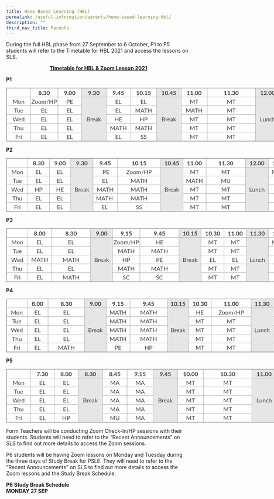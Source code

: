 ```yaml
---
title: Home Based Learning (HBL)
permalink: /useful-information/parents/home-based-learning-hbl/
description: ""
third_nav_title: Parents
---
```

During the full HBL phase from 27 September to 6 October, P1 to P5 students will refer to the Timetable for HBL 2021 and access the lessons on SLS.

<p style="text-align:center;"><strong><u>Timetable for HBL & Zoom Lesson 2021</u></strong></p>

**P1**  

<table class="iveo_table ives_tab_simple3" style="margin: 0px; outline: 0px; padding: 0px; border-collapse: collapse; border: 1px solid rgb(170, 170, 170); color: rgb(65, 64, 66); font-family: Lato, sans-serif; font-size: 16px; font-style: normal; font-variant-ligatures: normal; font-variant-caps: normal; font-weight: 400; letter-spacing: normal; orphans: 2; text-align: left; text-transform: none; white-space: normal; widows: 2; word-spacing: 0px; -webkit-text-stroke-width: 0px; background-color: rgb(255, 255, 255); text-decoration-thickness: initial; text-decoration-style: initial; text-decoration-color: initial; width: 890px;"><tbody style="margin: 0px; outline: 0px; padding: 0px;"><tr style="margin: 0px; outline: 0px; padding: 0px;"><td width="60" style="margin: 0px; outline: 0px; padding: 2px; text-align: center; border: 1px solid rgb(170, 170, 170);"></td><td style="margin: 0px; outline: 0px; padding: 2px; text-align: center; border: 1px solid rgb(170, 170, 170); width: 60px;"><strong style="margin: 0px; outline: 0px; padding: 0px;">8.30</strong></td><td style="margin: 0px; outline: 0px; padding: 2px; text-align: center; border: 1px solid rgb(170, 170, 170); width: 60px;"><strong style="margin: 0px; outline: 0px; padding: 0px;">9.00</strong></td><td width="62" style="margin: 0px; outline: 0px; padding: 2px; text-align: center; border: 1px solid rgb(170, 170, 170); background-color: rgb(231, 230, 230);"><strong style="margin: 0px; outline: 0px; padding: 0px;">9.30</strong><br style="margin: 0px; outline: 0px; padding: 0px;"></td><td width="62" style="margin: 0px; outline: 0px; padding: 2px; text-align: center; border: 1px solid rgb(170, 170, 170);"><strong style="margin: 0px; outline: 0px; padding: 0px;">9.45</strong><br style="margin: 0px; outline: 0px; padding: 0px;"></td><td width="62" style="margin: 0px; outline: 0px; padding: 2px; text-align: center; border: 1px solid rgb(170, 170, 170);"><strong style="margin: 0px; outline: 0px; padding: 0px;">10.15</strong><br style="margin: 0px; outline: 0px; padding: 0px;"></td><td width="62" style="margin: 0px; outline: 0px; padding: 2px; text-align: center; border: 1px solid rgb(170, 170, 170); background-color: rgb(231, 230, 230);"><strong style="margin: 0px; outline: 0px; padding: 0px;">10.45</strong><br style="margin: 0px; outline: 0px; padding: 0px;"></td><td width="66" style="margin: 0px; outline: 0px; padding: 2px; text-align: center; border: 1px solid rgb(170, 170, 170);"><strong style="margin: 0px; outline: 0px; padding: 0px;">11.00</strong><br style="margin: 0px; outline: 0px; padding: 0px;"></td><td width="61" style="margin: 0px; outline: 0px; padding: 2px; text-align: center; border: 1px solid rgb(170, 170, 170);"><strong style="margin: 0px; outline: 0px; padding: 0px;">11.30</strong><br style="margin: 0px; outline: 0px; padding: 0px;"></td><td width="62" style="margin: 0px; outline: 0px; padding: 2px; text-align: center; border: 1px solid rgb(170, 170, 170); background-color: rgb(231, 230, 230);"><strong style="margin: 0px; outline: 0px; padding: 0px;">12.00</strong><br style="margin: 0px; outline: 0px; padding: 0px;"></td><td width="61" style="margin: 0px; outline: 0px; padding: 2px; text-align: center; border: 1px solid rgb(170, 170, 170);"><strong style="margin: 0px; outline: 0px; padding: 0px;">12.30</strong><br style="margin: 0px; outline: 0px; padding: 0px;"></td><td width="60" style="margin: 0px; outline: 0px; padding: 2px; text-align: center; border: 1px solid rgb(170, 170, 170);"><strong style="margin: 0px; outline: 0px; padding: 0px;">1.00</strong><br style="margin: 0px; outline: 0px; padding: 0px;"></td></tr><tr style="margin: 0px; outline: 0px; padding: 0px;"><td width="60" style="margin: 0px; outline: 0px; padding: 2px; text-align: center; border: 1px solid rgb(170, 170, 170);">Mon<br style="margin: 0px; outline: 0px; padding: 0px;"></td><td style="margin: 0px; outline: 0px; padding: 2px; text-align: center; border: 1px solid rgb(170, 170, 170); width: 60px;">Zoom/HP</td><td style="margin: 0px; outline: 0px; padding: 2px; text-align: center; border: 1px solid rgb(170, 170, 170); width: 60px;">PE</td><td rowspan="5" width="62" style="margin: 0px; outline: 0px; padding: 2px; text-align: center; border: 1px solid rgb(170, 170, 170); background-color: rgb(231, 230, 230);">Break<br style="margin: 0px; outline: 0px; padding: 0px;"></td><td width="62" style="margin: 0px; outline: 0px; padding: 2px; text-align: center; border: 1px solid rgb(170, 170, 170);">EL</td><td width="62" style="margin: 0px; outline: 0px; padding: 2px; text-align: center; border: 1px solid rgb(170, 170, 170);">EL<br style="margin: 0px; outline: 0px; padding: 0px;"></td><td rowspan="5" width="62" style="margin: 0px; outline: 0px; padding: 2px; text-align: center; border: 1px solid rgb(170, 170, 170); background-color: rgb(231, 230, 230);">Break<br style="margin: 0px; outline: 0px; padding: 0px;"></td><td style="margin: 0px; outline: 0px; padding: 2px; text-align: center; border: 1px solid rgb(170, 170, 170);">MT</td><td width="127" style="margin: 0px; outline: 0px; padding: 2px; text-align: center; border: 1px solid rgb(170, 170, 170);">MT<br style="margin: 0px; outline: 0px; padding: 0px;"></td><td rowspan="5" width="62" style="margin: 0px; outline: 0px; padding: 2px; text-align: center; border: 1px solid rgb(170, 170, 170); background-color: rgb(231, 230, 230);">Lunch<br style="margin: 0px; outline: 0px; padding: 0px;"></td><td width="61" style="margin: 0px; outline: 0px; padding: 2px; text-align: center; border: 1px solid rgb(170, 170, 170);">MATH<br style="margin: 0px; outline: 0px; padding: 0px;"></td><td width="60" style="margin: 0px; outline: 0px; padding: 2px; text-align: center; border: 1px solid rgb(170, 170, 170);">MATH<br style="margin: 0px; outline: 0px; padding: 0px;"></td></tr><tr style="margin: 0px; outline: 0px; padding: 0px;"><td width="60" style="margin: 0px; outline: 0px; padding: 2px; text-align: center; border: 1px solid rgb(170, 170, 170);">Tue<br style="margin: 0px; outline: 0px; padding: 0px;"></td><td style="margin: 0px; outline: 0px; padding: 2px; text-align: center; border: 1px solid rgb(170, 170, 170); width: 60px;">EL</td><td style="margin: 0px; outline: 0px; padding: 2px; text-align: center; border: 1px solid rgb(170, 170, 170); width: 60px;">EL</td><td width="62" style="margin: 0px; outline: 0px; padding: 2px; text-align: center; border: 1px solid rgb(170, 170, 170);">EL<br style="margin: 0px; outline: 0px; padding: 0px;"></td><td width="62" style="margin: 0px; outline: 0px; padding: 2px; text-align: center; border: 1px solid rgb(170, 170, 170);">MATH<br style="margin: 0px; outline: 0px; padding: 0px;"></td><td width="66" style="margin: 0px; outline: 0px; padding: 2px; text-align: center; border: 1px solid rgb(170, 170, 170);">MATH<br style="margin: 0px; outline: 0px; padding: 0px;"></td><td width="61" style="margin: 0px; outline: 0px; padding: 2px; text-align: center; border: 1px solid rgb(170, 170, 170);">MT<br style="margin: 0px; outline: 0px; padding: 0px;"></td><td width="61" style="margin: 0px; outline: 0px; padding: 2px; text-align: center; border: 1px solid rgb(170, 170, 170);">MT<br style="margin: 0px; outline: 0px; padding: 0px;"></td><td width="60" style="margin: 0px; outline: 0px; padding: 2px; text-align: center; border: 1px solid rgb(170, 170, 170);">MU<br style="margin: 0px; outline: 0px; padding: 0px;"></td></tr><tr style="margin: 0px; outline: 0px; padding: 0px;"><td width="60" style="margin: 0px; outline: 0px; padding: 2px; text-align: center; border: 1px solid rgb(170, 170, 170);">Wed<br style="margin: 0px; outline: 0px; padding: 0px;"></td><td style="margin: 0px; outline: 0px; padding: 2px; text-align: center; border: 1px solid rgb(170, 170, 170); width: 60px;">EL</td><td style="margin: 0px; outline: 0px; padding: 2px; text-align: center; border: 1px solid rgb(170, 170, 170); width: 60px;">EL</td><td style="margin: 0px; outline: 0px; padding: 2px; text-align: center; border: 1px solid rgb(170, 170, 170);">HE</td><td width="66" style="margin: 0px; outline: 0px; padding: 2px; text-align: center; border: 1px solid rgb(170, 170, 170);">HP<br style="margin: 0px; outline: 0px; padding: 0px;"></td><td width="61" style="margin: 0px; outline: 0px; padding: 2px; text-align: center; border: 1px solid rgb(170, 170, 170);">MT<br style="margin: 0px; outline: 0px; padding: 0px;"></td><td width="61" style="margin: 0px; outline: 0px; padding: 2px; text-align: center; border: 1px solid rgb(170, 170, 170);">MT<br style="margin: 0px; outline: 0px; padding: 0px;"></td><td width="60" style="margin: 0px; outline: 0px; padding: 2px; text-align: center; border: 1px solid rgb(170, 170, 170);">MATH<br style="margin: 0px; outline: 0px; padding: 0px;"></td><td width="60" style="margin: 0px; outline: 0px; padding: 2px; text-align: center; border: 1px solid rgb(170, 170, 170);">MATH<br style="margin: 0px; outline: 0px; padding: 0px;"></td></tr><tr style="margin: 0px; outline: 0px; padding: 0px;"><td width="60" style="margin: 0px; outline: 0px; padding: 2px; text-align: center; border: 1px solid rgb(170, 170, 170);">Thu<br style="margin: 0px; outline: 0px; padding: 0px;"></td><td style="margin: 0px; outline: 0px; padding: 2px; text-align: center; border: 1px solid rgb(170, 170, 170); width: 60px;">EL</td><td style="margin: 0px; outline: 0px; padding: 2px; text-align: center; border: 1px solid rgb(170, 170, 170); width: 60px;">EL</td><td width="62" style="margin: 0px; outline: 0px; padding: 2px; text-align: center; border: 1px solid rgb(170, 170, 170);">MATH</td><td width="62" style="margin: 0px; outline: 0px; padding: 2px; text-align: center; border: 1px solid rgb(170, 170, 170);">MATH<br style="margin: 0px; outline: 0px; padding: 0px;"></td><td width="66" style="margin: 0px; outline: 0px; padding: 2px; text-align: center; border: 1px solid rgb(170, 170, 170);">MT<br style="margin: 0px; outline: 0px; padding: 0px;"></td><td width="61" style="margin: 0px; outline: 0px; padding: 2px; text-align: center; border: 1px solid rgb(170, 170, 170);">MT<br style="margin: 0px; outline: 0px; padding: 0px;"></td><td width="61" style="margin: 0px; outline: 0px; padding: 2px; text-align: center; border: 1px solid rgb(170, 170, 170);">ART<br style="margin: 0px; outline: 0px; padding: 0px;"></td><td width="60" style="margin: 0px; outline: 0px; padding: 2px; text-align: center; border: 1px solid rgb(170, 170, 170);">ART<br style="margin: 0px; outline: 0px; padding: 0px;"></td></tr><tr style="margin: 0px; outline: 0px; padding: 0px;"><td width="60" style="margin: 0px; outline: 0px; padding: 2px; text-align: center; border: 1px solid rgb(170, 170, 170);">Fri<br style="margin: 0px; outline: 0px; padding: 0px;"></td><td style="margin: 0px; outline: 0px; padding: 2px; text-align: center; border: 1px solid rgb(170, 170, 170); width: 60px;">EL</td><td style="margin: 0px; outline: 0px; padding: 2px; text-align: center; border: 1px solid rgb(170, 170, 170); width: 60px;">EL</td><td width="62" style="margin: 0px; outline: 0px; padding: 2px; text-align: center; border: 1px solid rgb(170, 170, 170);">EL<br style="margin: 0px; outline: 0px; padding: 0px;"></td><td width="62" style="margin: 0px; outline: 0px; padding: 2px; text-align: center; border: 1px solid rgb(170, 170, 170);">SS<br style="margin: 0px; outline: 0px; padding: 0px;"></td><td style="margin: 0px; outline: 0px; padding: 2px; text-align: center; border: 1px solid rgb(170, 170, 170);">MT</td><td width="127" style="margin: 0px; outline: 0px; padding: 2px; text-align: center; border: 1px solid rgb(170, 170, 170);">MT<br style="margin: 0px; outline: 0px; padding: 0px;"></td><td width="61" style="margin: 0px; outline: 0px; padding: 2px; text-align: center; border: 1px solid rgb(170, 170, 170);">MT<br style="margin: 0px; outline: 0px; padding: 0px;"></td><td width="60" style="margin: 0px; outline: 0px; padding: 2px; text-align: center; border: 1px solid rgb(170, 170, 170);">MU<br style="margin: 0px; outline: 0px; padding: 0px;"></td></tr></tbody></table>

  
  
**P2**  

<table class="iveo_table ives_tab_simple3" style="margin: 0px; outline: 0px; padding: 0px; border-collapse: collapse; border: 1px solid rgb(170, 170, 170); color: rgb(65, 64, 66); font-family: Lato, sans-serif; font-size: 16px; font-style: normal; font-variant-ligatures: normal; font-variant-caps: normal; font-weight: 400; letter-spacing: normal; orphans: 2; text-align: left; text-transform: none; white-space: normal; widows: 2; word-spacing: 0px; -webkit-text-stroke-width: 0px; background-color: rgb(255, 255, 255); text-decoration-thickness: initial; text-decoration-style: initial; text-decoration-color: initial; width: 890px;"><tbody style="margin: 0px; outline: 0px; padding: 0px;"><tr style="margin: 0px; outline: 0px; padding: 0px;"><td width="60" style="margin: 0px; outline: 0px; padding: 2px; text-align: center; border: 1px solid rgb(170, 170, 170);"></td><td width="61" style="margin: 0px; outline: 0px; padding: 2px; text-align: center; border: 1px solid rgb(170, 170, 170);"><strong style="margin: 0px; outline: 0px; padding: 0px;">8.30</strong><br style="margin: 0px; outline: 0px; padding: 0px;"></td><td width="61" style="margin: 0px; outline: 0px; padding: 2px; text-align: center; border: 1px solid rgb(170, 170, 170);"><strong style="margin: 0px; outline: 0px; padding: 0px;">9.00</strong><br style="margin: 0px; outline: 0px; padding: 0px;"></td><td width="61" style="margin: 0px; outline: 0px; padding: 2px; text-align: center; border: 1px solid rgb(170, 170, 170); background-color: rgb(231, 230, 230);"><strong style="margin: 0px; outline: 0px; padding: 0px;">9.30</strong><br style="margin: 0px; outline: 0px; padding: 0px;"></td><td width="66" style="margin: 0px; outline: 0px; padding: 2px; text-align: center; border: 1px solid rgb(170, 170, 170);"><strong style="margin: 0px; outline: 0px; padding: 0px;">9.45</strong><br style="margin: 0px; outline: 0px; padding: 0px;"></td><td width="62" style="margin: 0px; outline: 0px; padding: 2px; text-align: center; border: 1px solid rgb(170, 170, 170);"><strong style="margin: 0px; outline: 0px; padding: 0px;">10.15</strong><br style="margin: 0px; outline: 0px; padding: 0px;"></td><td width="61" style="margin: 0px; outline: 0px; padding: 2px; text-align: center; border: 1px solid rgb(170, 170, 170); background-color: rgb(231, 230, 230);"><strong style="margin: 0px; outline: 0px; padding: 0px;">10.45</strong><br style="margin: 0px; outline: 0px; padding: 0px;"></td><td colspan="2" width="65" style="margin: 0px; outline: 0px; padding: 2px; text-align: center; border: 1px solid rgb(170, 170, 170);"><strong style="margin: 0px; outline: 0px; padding: 0px;">11.00</strong><br style="margin: 0px; outline: 0px; padding: 0px;"></td><td width="61" style="margin: 0px; outline: 0px; padding: 2px; text-align: center; border: 1px solid rgb(170, 170, 170);"><strong style="margin: 0px; outline: 0px; padding: 0px;">11.30</strong><br style="margin: 0px; outline: 0px; padding: 0px;"></td><td width="62" style="margin: 0px; outline: 0px; padding: 2px; text-align: center; border: 1px solid rgb(170, 170, 170); background-color: rgb(231, 230, 230);"><strong style="margin: 0px; outline: 0px; padding: 0px;">12.00</strong><br style="margin: 0px; outline: 0px; padding: 0px;"></td><td width="63" style="margin: 0px; outline: 0px; padding: 2px; text-align: center; border: 1px solid rgb(170, 170, 170);"><strong style="margin: 0px; outline: 0px; padding: 0px;">12.30</strong><br style="margin: 0px; outline: 0px; padding: 0px;"></td><td width="60" style="margin: 0px; outline: 0px; padding: 2px; text-align: center; border: 1px solid rgb(170, 170, 170);"><strong style="margin: 0px; outline: 0px; padding: 0px;">1.00</strong><br style="margin: 0px; outline: 0px; padding: 0px;"></td></tr><tr style="margin: 0px; outline: 0px; padding: 0px;"><td width="60" style="margin: 0px; outline: 0px; padding: 2px; text-align: center; border: 1px solid rgb(170, 170, 170);">Mon<br style="margin: 0px; outline: 0px; padding: 0px;"></td><td width="61" style="margin: 0px; outline: 0px; padding: 2px; text-align: center; border: 1px solid rgb(170, 170, 170);">EL<br style="margin: 0px; outline: 0px; padding: 0px;"></td><td width="61" style="margin: 0px; outline: 0px; padding: 2px; text-align: center; border: 1px solid rgb(170, 170, 170);">EL<br style="margin: 0px; outline: 0px; padding: 0px;"></td><td rowspan="5" width="61" style="margin: 0px; outline: 0px; padding: 2px; text-align: center; border: 1px solid rgb(170, 170, 170); background-color: rgb(231, 230, 230);">Break<br style="margin: 0px; outline: 0px; padding: 0px;"></td><td style="margin: 0px; outline: 0px; padding: 2px; text-align: center; border: 1px solid rgb(170, 170, 170);">&nbsp;PE</td><td width="128" style="margin: 0px; outline: 0px; padding: 2px; text-align: center; border: 1px solid rgb(170, 170, 170);">Zoom/HP<br style="margin: 0px; outline: 0px; padding: 0px;"></td><td rowspan="5" width="61" style="margin: 0px; outline: 0px; padding: 2px; text-align: center; border: 1px solid rgb(170, 170, 170); background-color: rgb(231, 230, 230);">Break<br style="margin: 0px; outline: 0px; padding: 0px;"></td><td colspan="2" style="margin: 0px; outline: 0px; padding: 2px; text-align: center; border: 1px solid rgb(170, 170, 170);">MT</td><td width="125" style="margin: 0px; outline: 0px; padding: 2px; text-align: center; border: 1px solid rgb(170, 170, 170);">MT</td><td rowspan="5" width="62" style="margin: 0px; outline: 0px; padding: 2px; text-align: center; border: 1px solid rgb(170, 170, 170); background-color: rgb(231, 230, 230);">Lunch<br style="margin: 0px; outline: 0px; padding: 0px;"></td><td width="63" style="margin: 0px; outline: 0px; padding: 2px; text-align: center; border: 1px solid rgb(170, 170, 170);">MATH<br style="margin: 0px; outline: 0px; padding: 0px;"></td><td width="60" style="margin: 0px; outline: 0px; padding: 2px; text-align: center; border: 1px solid rgb(170, 170, 170);">MATH<br style="margin: 0px; outline: 0px; padding: 0px;"></td></tr><tr style="margin: 0px; outline: 0px; padding: 0px;"><td width="60" style="margin: 0px; outline: 0px; padding: 2px; text-align: center; border: 1px solid rgb(170, 170, 170);">Tue<br style="margin: 0px; outline: 0px; padding: 0px;"></td><td width="61" style="margin: 0px; outline: 0px; padding: 2px; text-align: center; border: 1px solid rgb(170, 170, 170);">EL<br style="margin: 0px; outline: 0px; padding: 0px;"></td><td width="61" style="margin: 0px; outline: 0px; padding: 2px; text-align: center; border: 1px solid rgb(170, 170, 170);">EL<br style="margin: 0px; outline: 0px; padding: 0px;"></td><td width="66" style="margin: 0px; outline: 0px; padding: 2px; text-align: center; border: 1px solid rgb(170, 170, 170);">EL<br style="margin: 0px; outline: 0px; padding: 0px;"></td><td width="62" style="margin: 0px; outline: 0px; padding: 2px; text-align: center; border: 1px solid rgb(170, 170, 170);">MATH<br style="margin: 0px; outline: 0px; padding: 0px;"></td><td width="62" style="margin: 0px; outline: 0px; padding: 2px; text-align: center; border: 1px solid rgb(170, 170, 170);">MATH<br style="margin: 0px; outline: 0px; padding: 0px;"></td><td colspan="2" width="63" style="margin: 0px; outline: 0px; padding: 2px; text-align: center; border: 1px solid rgb(170, 170, 170);">MU<br style="margin: 0px; outline: 0px; padding: 0px;"></td><td style="margin: 0px; outline: 0px; padding: 2px; text-align: center; border: 1px solid rgb(170, 170, 170);">&nbsp;MT</td><td width="123" style="margin: 0px; outline: 0px; padding: 2px; text-align: center; border: 1px solid rgb(170, 170, 170);">MT</td></tr><tr style="margin: 0px; outline: 0px; padding: 0px;"><td width="60" style="margin: 0px; outline: 0px; padding: 2px; text-align: center; border: 1px solid rgb(170, 170, 170);">Wed<br style="margin: 0px; outline: 0px; padding: 0px;"></td><td width="61" style="margin: 0px; outline: 0px; padding: 2px; text-align: center; border: 1px solid rgb(170, 170, 170);">HP</td><td width="61" style="margin: 0px; outline: 0px; padding: 2px; text-align: center; border: 1px solid rgb(170, 170, 170);">HE<br style="margin: 0px; outline: 0px; padding: 0px;"></td><td width="66" style="margin: 0px; outline: 0px; padding: 2px; text-align: center; border: 1px solid rgb(170, 170, 170);">MATH<br style="margin: 0px; outline: 0px; padding: 0px;"></td><td width="62" style="margin: 0px; outline: 0px; padding: 2px; text-align: center; border: 1px solid rgb(170, 170, 170);">MATH<br style="margin: 0px; outline: 0px; padding: 0px;"></td><td colspan="2" style="margin: 0px; outline: 0px; padding: 2px; text-align: center; border: 1px solid rgb(170, 170, 170);">MT</td><td width="125" style="margin: 0px; outline: 0px; padding: 2px; text-align: center; border: 1px solid rgb(170, 170, 170);">MT<br style="margin: 0px; outline: 0px; padding: 0px;"></td><td width="63" style="margin: 0px; outline: 0px; padding: 2px; text-align: center; border: 1px solid rgb(170, 170, 170);">EL<br style="margin: 0px; outline: 0px; padding: 0px;"></td><td width="60" style="margin: 0px; outline: 0px; padding: 2px; text-align: center; border: 1px solid rgb(170, 170, 170);">EL<br style="margin: 0px; outline: 0px; padding: 0px;"></td></tr><tr style="margin: 0px; outline: 0px; padding: 0px;"><td width="60" style="margin: 0px; outline: 0px; padding: 2px; text-align: center; border: 1px solid rgb(170, 170, 170);">Thu<br style="margin: 0px; outline: 0px; padding: 0px;"></td><td width="61" style="margin: 0px; outline: 0px; padding: 2px; text-align: center; border: 1px solid rgb(170, 170, 170);">EL<br style="margin: 0px; outline: 0px; padding: 0px;"></td><td width="61" style="margin: 0px; outline: 0px; padding: 2px; text-align: center; border: 1px solid rgb(170, 170, 170);">EL<br style="margin: 0px; outline: 0px; padding: 0px;"></td><td style="margin: 0px; outline: 0px; padding: 2px; text-align: center; border: 1px solid rgb(170, 170, 170);">MATH&nbsp;</td><td width="128" style="margin: 0px; outline: 0px; padding: 2px; text-align: center; border: 1px solid rgb(170, 170, 170);">MATH</td><td colspan="2" width="65" style="margin: 0px; outline: 0px; padding: 2px; text-align: center; border: 1px solid rgb(170, 170, 170);">MT<br style="margin: 0px; outline: 0px; padding: 0px;"></td><td width="61" style="margin: 0px; outline: 0px; padding: 2px; text-align: center; border: 1px solid rgb(170, 170, 170);">MT<br style="margin: 0px; outline: 0px; padding: 0px;"></td><td width="63" style="margin: 0px; outline: 0px; padding: 2px; text-align: center; border: 1px solid rgb(170, 170, 170);">ART<br style="margin: 0px; outline: 0px; padding: 0px;"></td><td width="60" style="margin: 0px; outline: 0px; padding: 2px; text-align: center; border: 1px solid rgb(170, 170, 170);">ART<br style="margin: 0px; outline: 0px; padding: 0px;"></td></tr><tr style="margin: 0px; outline: 0px; padding: 0px;"><td width="60" style="margin: 0px; outline: 0px; padding: 2px; text-align: center; border: 1px solid rgb(170, 170, 170);">Fri<br style="margin: 0px; outline: 0px; padding: 0px;"></td><td width="61" style="margin: 0px; outline: 0px; padding: 2px; text-align: center; border: 1px solid rgb(170, 170, 170);">EL<br style="margin: 0px; outline: 0px; padding: 0px;"></td><td width="61" style="margin: 0px; outline: 0px; padding: 2px; text-align: center; border: 1px solid rgb(170, 170, 170);">EL<br style="margin: 0px; outline: 0px; padding: 0px;"></td><td style="margin: 0px; outline: 0px; padding: 2px; text-align: center; border: 1px solid rgb(170, 170, 170);">EL&nbsp;</td><td width="128" style="margin: 0px; outline: 0px; padding: 2px; text-align: center; border: 1px solid rgb(170, 170, 170);">SS<br style="margin: 0px; outline: 0px; padding: 0px;"></td><td colspan="2" width="65" style="margin: 0px; outline: 0px; padding: 2px; text-align: center; border: 1px solid rgb(170, 170, 170);">MT<br style="margin: 0px; outline: 0px; padding: 0px;"></td><td width="61" style="margin: 0px; outline: 0px; padding: 2px; text-align: center; border: 1px solid rgb(170, 170, 170);">MT<br style="margin: 0px; outline: 0px; padding: 0px;"></td><td width="63" style="margin: 0px; outline: 0px; padding: 2px; text-align: center; border: 1px solid rgb(170, 170, 170);">MT<br style="margin: 0px; outline: 0px; padding: 0px;"></td><td width="60" style="margin: 0px; outline: 0px; padding: 2px; text-align: center; border: 1px solid rgb(170, 170, 170);">MU<br style="margin: 0px; outline: 0px; padding: 0px;"></td></tr></tbody></table>

  
  

**P3**

<table class="iveo_table ives_tab_simple3" style="margin: 0px; outline: 0px; padding: 0px; border-collapse: collapse; border: 1px solid rgb(170, 170, 170); color: rgb(65, 64, 66); font-family: Lato, sans-serif; font-size: 16px; font-style: normal; font-variant-ligatures: normal; font-variant-caps: normal; font-weight: 400; letter-spacing: normal; orphans: 2; text-align: left; text-transform: none; white-space: normal; widows: 2; word-spacing: 0px; -webkit-text-stroke-width: 0px; background-color: rgb(255, 255, 255); text-decoration-thickness: initial; text-decoration-style: initial; text-decoration-color: initial; width: 890px;"><tbody style="margin: 0px; outline: 0px; padding: 0px;"><tr style="margin: 0px; outline: 0px; padding: 0px;"><td width="62" style="margin: 0px; outline: 0px; padding: 2px; text-align: center; border: 1px solid rgb(170, 170, 170);"></td><td width="66" style="margin: 0px; outline: 0px; padding: 2px; text-align: center; border: 1px solid rgb(170, 170, 170);"><strong style="margin: 0px; outline: 0px; padding: 0px;">8.00</strong><br style="margin: 0px; outline: 0px; padding: 0px;"></td><td width="62" style="margin: 0px; outline: 0px; padding: 2px; text-align: center; border: 1px solid rgb(170, 170, 170);"><strong style="margin: 0px; outline: 0px; padding: 0px;">8.30</strong><br style="margin: 0px; outline: 0px; padding: 0px;"></td><td width="62" style="margin: 0px; outline: 0px; padding: 2px; text-align: center; border: 1px solid rgb(170, 170, 170); background-color: rgb(231, 230, 230);"><strong style="margin: 0px; outline: 0px; padding: 0px;">9.00</strong><br style="margin: 0px; outline: 0px; padding: 0px;"></td><td width="66" style="margin: 0px; outline: 0px; padding: 2px; text-align: center; border: 1px solid rgb(170, 170, 170);"><strong style="margin: 0px; outline: 0px; padding: 0px;">9.15</strong><br style="margin: 0px; outline: 0px; padding: 0px;"></td><td width="62" style="margin: 0px; outline: 0px; padding: 2px; text-align: center; border: 1px solid rgb(170, 170, 170);"><strong style="margin: 0px; outline: 0px; padding: 0px;">9.45</strong><br style="margin: 0px; outline: 0px; padding: 0px;"></td><td width="62" style="margin: 0px; outline: 0px; padding: 2px; text-align: center; border: 1px solid rgb(170, 170, 170); background-color: rgb(231, 230, 230);"><strong style="margin: 0px; outline: 0px; padding: 0px;">10.15</strong><br style="margin: 0px; outline: 0px; padding: 0px;"></td><td width="66" style="margin: 0px; outline: 0px; padding: 2px; text-align: center; border: 1px solid rgb(170, 170, 170);"><strong style="margin: 0px; outline: 0px; padding: 0px;">10.30</strong><br style="margin: 0px; outline: 0px; padding: 0px;"></td><td width="62" style="margin: 0px; outline: 0px; padding: 2px; text-align: center; border: 1px solid rgb(170, 170, 170);"><strong style="margin: 0px; outline: 0px; padding: 0px;">11.00</strong><br style="margin: 0px; outline: 0px; padding: 0px;"></td><td width="62" style="margin: 0px; outline: 0px; padding: 2px; text-align: center; border: 1px solid rgb(170, 170, 170); background-color: rgb(231, 230, 230);"><strong style="margin: 0px; outline: 0px; padding: 0px;">11.30</strong><br style="margin: 0px; outline: 0px; padding: 0px;"></td><td width="66" style="margin: 0px; outline: 0px; padding: 2px; text-align: center; border: 1px solid rgb(170, 170, 170);"><strong style="margin: 0px; outline: 0px; padding: 0px;">12.00</strong><br style="margin: 0px; outline: 0px; padding: 0px;"></td><td width="62" style="margin: 0px; outline: 0px; padding: 2px; text-align: center; border: 1px solid rgb(170, 170, 170);"><strong style="margin: 0px; outline: 0px; padding: 0px;">12.30</strong><br style="margin: 0px; outline: 0px; padding: 0px;"></td></tr><tr style="margin: 0px; outline: 0px; padding: 0px;"><td width="62" style="margin: 0px; outline: 0px; padding: 2px; text-align: center; border: 1px solid rgb(170, 170, 170);">Mon<br style="margin: 0px; outline: 0px; padding: 0px;"></td><td style="margin: 0px; outline: 0px; padding: 2px; text-align: center; border: 1px solid rgb(170, 170, 170);">EL</td><td width="128" style="margin: 0px; outline: 0px; padding: 2px; text-align: center; border: 1px solid rgb(170, 170, 170);">EL<br style="margin: 0px; outline: 0px; padding: 0px;"></td><td rowspan="5" width="62" style="margin: 0px; outline: 0px; padding: 2px; text-align: center; border: 1px solid rgb(170, 170, 170); background-color: rgb(231, 230, 230);">Break<br style="margin: 0px; outline: 0px; padding: 0px;"></td><td width="66" style="margin: 0px; outline: 0px; padding: 2px; text-align: center; border: 1px solid rgb(170, 170, 170);">Zoom/HP<br style="margin: 0px; outline: 0px; padding: 0px;"></td><td width="62" style="margin: 0px; outline: 0px; padding: 2px; text-align: center; border: 1px solid rgb(170, 170, 170);">HE<br style="margin: 0px; outline: 0px; padding: 0px;"></td><td rowspan="5" width="62" style="margin: 0px; outline: 0px; padding: 2px; text-align: center; border: 1px solid rgb(170, 170, 170); background-color: rgb(231, 230, 230);">Break<br style="margin: 0px; outline: 0px; padding: 0px;"></td><td width="66" style="margin: 0px; outline: 0px; padding: 2px; text-align: center; border: 1px solid rgb(170, 170, 170);">MT<br style="margin: 0px; outline: 0px; padding: 0px;"></td><td width="62" style="margin: 0px; outline: 0px; padding: 2px; text-align: center; border: 1px solid rgb(170, 170, 170);">MT<br style="margin: 0px; outline: 0px; padding: 0px;"></td><td rowspan="5" width="62" style="margin: 0px; outline: 0px; padding: 2px; text-align: center; border: 1px solid rgb(170, 170, 170); background-color: rgb(231, 230, 230);">Lunch<br style="margin: 0px; outline: 0px; padding: 0px;"></td><td style="margin: 0px; outline: 0px; padding: 2px; text-align: center; border: 1px solid rgb(170, 170, 170);">MATH</td><td width="128" style="margin: 0px; outline: 0px; padding: 2px; text-align: center; border: 1px solid rgb(170, 170, 170);">MATH<br style="margin: 0px; outline: 0px; padding: 0px;"></td></tr><tr style="margin: 0px; outline: 0px; padding: 0px;"><td width="62" style="margin: 0px; outline: 0px; padding: 2px; text-align: center; border: 1px solid rgb(170, 170, 170);">Tue<br style="margin: 0px; outline: 0px; padding: 0px;"></td><td style="margin: 0px; outline: 0px; padding: 2px; text-align: center; border: 1px solid rgb(170, 170, 170);">EL<br style="margin: 0px; outline: 0px; padding: 0px;"></td><td width="128" style="margin: 0px; outline: 0px; padding: 2px; text-align: center; border: 1px solid rgb(170, 170, 170);">EL<br style="margin: 0px; outline: 0px; padding: 0px;"></td><td style="margin: 0px; outline: 0px; padding: 2px; text-align: center; border: 1px solid rgb(170, 170, 170);">MATH</td><td width="128" style="margin: 0px; outline: 0px; padding: 2px; text-align: center; border: 1px solid rgb(170, 170, 170);">MATH<br style="margin: 0px; outline: 0px; padding: 0px;"></td><td width="66" style="margin: 0px; outline: 0px; padding: 2px; text-align: center; border: 1px solid rgb(170, 170, 170);">MT<br style="margin: 0px; outline: 0px; padding: 0px;"></td><td width="62" style="margin: 0px; outline: 0px; padding: 2px; text-align: center; border: 1px solid rgb(170, 170, 170);">MT<br style="margin: 0px; outline: 0px; padding: 0px;"></td><td width="66" style="margin: 0px; outline: 0px; padding: 2px; text-align: center; border: 1px solid rgb(170, 170, 170);">SC<br style="margin: 0px; outline: 0px; padding: 0px;"></td><td width="62" style="margin: 0px; outline: 0px; padding: 2px; text-align: center; border: 1px solid rgb(170, 170, 170);">SC<br style="margin: 0px; outline: 0px; padding: 0px;"></td></tr><tr style="margin: 0px; outline: 0px; padding: 0px;"><td width="62" style="margin: 0px; outline: 0px; padding: 2px; text-align: center; border: 1px solid rgb(170, 170, 170);">Wed<br style="margin: 0px; outline: 0px; padding: 0px;"></td><td style="margin: 0px; outline: 0px; padding: 2px; text-align: center; border: 1px solid rgb(170, 170, 170);">MATH</td><td width="128" style="margin: 0px; outline: 0px; padding: 2px; text-align: center; border: 1px solid rgb(170, 170, 170);">MATH<br style="margin: 0px; outline: 0px; padding: 0px;"></td><td style="margin: 0px; outline: 0px; padding: 2px; text-align: center; border: 1px solid rgb(170, 170, 170);">HP</td><td width="128" style="margin: 0px; outline: 0px; padding: 2px; text-align: center; border: 1px solid rgb(170, 170, 170);">PE<br style="margin: 0px; outline: 0px; padding: 0px;"></td><td width="66" style="margin: 0px; outline: 0px; padding: 2px; text-align: center; border: 1px solid rgb(170, 170, 170);">EL<br style="margin: 0px; outline: 0px; padding: 0px;"></td><td width="62" style="margin: 0px; outline: 0px; padding: 2px; text-align: center; border: 1px solid rgb(170, 170, 170);">EL<br style="margin: 0px; outline: 0px; padding: 0px;"></td><td width="66" style="margin: 0px; outline: 0px; padding: 2px; text-align: center; border: 1px solid rgb(170, 170, 170);">MT<br style="margin: 0px; outline: 0px; padding: 0px;"></td><td width="62" style="margin: 0px; outline: 0px; padding: 2px; text-align: center; border: 1px solid rgb(170, 170, 170);">MT<br style="margin: 0px; outline: 0px; padding: 0px;"></td></tr><tr style="margin: 0px; outline: 0px; padding: 0px;"><td width="62" style="margin: 0px; outline: 0px; padding: 2px; text-align: center; border: 1px solid rgb(170, 170, 170);">Thu<br style="margin: 0px; outline: 0px; padding: 0px;"></td><td width="66" style="margin: 0px; outline: 0px; padding: 2px; text-align: center; border: 1px solid rgb(170, 170, 170);">EL<br style="margin: 0px; outline: 0px; padding: 0px;"></td><td width="62" style="margin: 0px; outline: 0px; padding: 2px; text-align: center; border: 1px solid rgb(170, 170, 170);">EL<br style="margin: 0px; outline: 0px; padding: 0px;"></td><td width="66" style="margin: 0px; outline: 0px; padding: 2px; text-align: center; border: 1px solid rgb(170, 170, 170);">MATH<br style="margin: 0px; outline: 0px; padding: 0px;"></td><td width="62" style="margin: 0px; outline: 0px; padding: 2px; text-align: center; border: 1px solid rgb(170, 170, 170);">MATH<br style="margin: 0px; outline: 0px; padding: 0px;"></td><td width="66" style="margin: 0px; outline: 0px; padding: 2px; text-align: center; border: 1px solid rgb(170, 170, 170);">MT<br style="margin: 0px; outline: 0px; padding: 0px;"></td><td width="62" style="margin: 0px; outline: 0px; padding: 2px; text-align: center; border: 1px solid rgb(170, 170, 170);">MT</td><td width="66" style="margin: 0px; outline: 0px; padding: 2px; text-align: center; border: 1px solid rgb(170, 170, 170);">MU<br style="margin: 0px; outline: 0px; padding: 0px;"></td><td width="62" style="margin: 0px; outline: 0px; padding: 2px; text-align: center; border: 1px solid rgb(170, 170, 170);">SS<br style="margin: 0px; outline: 0px; padding: 0px;"></td></tr><tr style="margin: 0px; outline: 0px; padding: 0px;"><td width="62" style="margin: 0px; outline: 0px; padding: 2px; text-align: center; border: 1px solid rgb(170, 170, 170);">Fri<br style="margin: 0px; outline: 0px; padding: 0px;"></td><td width="66" style="margin: 0px; outline: 0px; padding: 2px; text-align: center; border: 1px solid rgb(170, 170, 170);">EL<br style="margin: 0px; outline: 0px; padding: 0px;"></td><td width="62" style="margin: 0px; outline: 0px; padding: 2px; text-align: center; border: 1px solid rgb(170, 170, 170);">MATH<br style="margin: 0px; outline: 0px; padding: 0px;"></td><td width="66" style="margin: 0px; outline: 0px; padding: 2px; text-align: center; border: 1px solid rgb(170, 170, 170);">SC<br style="margin: 0px; outline: 0px; padding: 0px;"></td><td width="62" style="margin: 0px; outline: 0px; padding: 2px; text-align: center; border: 1px solid rgb(170, 170, 170);">SC<br style="margin: 0px; outline: 0px; padding: 0px;"></td><td width="66" style="margin: 0px; outline: 0px; padding: 2px; text-align: center; border: 1px solid rgb(170, 170, 170);">MT</td><td width="62" style="margin: 0px; outline: 0px; padding: 2px; text-align: center; border: 1px solid rgb(170, 170, 170);">MT</td><td style="margin: 0px; outline: 0px; padding: 2px; text-align: center; border: 1px solid rgb(170, 170, 170);">ART</td><td width="128" style="margin: 0px; outline: 0px; padding: 2px; text-align: center; border: 1px solid rgb(170, 170, 170);">ART</td></tr></tbody></table>

  

  

**P4**

<table class="iveo_table ives_tab_simple3" style="margin: 0px; outline: 0px; padding: 0px; border-collapse: collapse; border: 1px solid rgb(170, 170, 170); color: rgb(65, 64, 66); font-family: Lato, sans-serif; font-size: 16px; font-style: normal; font-variant-ligatures: normal; font-variant-caps: normal; font-weight: 400; letter-spacing: normal; orphans: 2; text-align: left; text-transform: none; white-space: normal; widows: 2; word-spacing: 0px; -webkit-text-stroke-width: 0px; background-color: rgb(255, 255, 255); text-decoration-thickness: initial; text-decoration-style: initial; text-decoration-color: initial; width: 890px;"><tbody style="margin: 0px; outline: 0px; padding: 0px;"><tr style="margin: 0px; outline: 0px; padding: 0px;"><td width="62" style="margin: 0px; outline: 0px; padding: 2px; text-align: center; border: 1px solid rgb(170, 170, 170);"></td><td width="66" style="margin: 0px; outline: 0px; padding: 2px; text-align: center; border: 1px solid rgb(170, 170, 170);"><strong style="margin: 0px; outline: 0px; padding: 0px;">8.00</strong><br style="margin: 0px; outline: 0px; padding: 0px;"></td><td width="62" style="margin: 0px; outline: 0px; padding: 2px; text-align: center; border: 1px solid rgb(170, 170, 170);"><strong style="margin: 0px; outline: 0px; padding: 0px;">8.30</strong><br style="margin: 0px; outline: 0px; padding: 0px;"></td><td width="62" style="margin: 0px; outline: 0px; padding: 2px; text-align: center; border: 1px solid rgb(170, 170, 170); background-color: rgb(231, 230, 230);"><strong style="margin: 0px; outline: 0px; padding: 0px;">9.00</strong><br style="margin: 0px; outline: 0px; padding: 0px;"></td><td width="69" style="margin: 0px; outline: 0px; padding: 2px; text-align: center; border: 1px solid rgb(170, 170, 170);"><strong style="margin: 0px; outline: 0px; padding: 0px;">9.15</strong><br style="margin: 0px; outline: 0px; padding: 0px;"></td><td width="62" style="margin: 0px; outline: 0px; padding: 2px; text-align: center; border: 1px solid rgb(170, 170, 170);"><strong style="margin: 0px; outline: 0px; padding: 0px;">9.45</strong><br style="margin: 0px; outline: 0px; padding: 0px;"></td><td width="62" style="margin: 0px; outline: 0px; padding: 2px; text-align: center; border: 1px solid rgb(170, 170, 170); background-color: rgb(231, 230, 230);"><strong style="margin: 0px; outline: 0px; padding: 0px;">10.15</strong><br style="margin: 0px; outline: 0px; padding: 0px;"></td><td width="66" style="margin: 0px; outline: 0px; padding: 2px; text-align: center; border: 1px solid rgb(170, 170, 170);"><strong style="margin: 0px; outline: 0px; padding: 0px;">10.30</strong><br style="margin: 0px; outline: 0px; padding: 0px;"></td><td width="62" style="margin: 0px; outline: 0px; padding: 2px; text-align: center; border: 1px solid rgb(170, 170, 170);"><strong style="margin: 0px; outline: 0px; padding: 0px;">11.00</strong><br style="margin: 0px; outline: 0px; padding: 0px;"></td><td width="62" style="margin: 0px; outline: 0px; padding: 2px; text-align: center; border: 1px solid rgb(170, 170, 170); background-color: rgb(231, 230, 230);"><strong style="margin: 0px; outline: 0px; padding: 0px;">11.30</strong><br style="margin: 0px; outline: 0px; padding: 0px;"></td><td width="66" style="margin: 0px; outline: 0px; padding: 2px; text-align: center; border: 1px solid rgb(170, 170, 170);"><strong style="margin: 0px; outline: 0px; padding: 0px;">12.00</strong><br style="margin: 0px; outline: 0px; padding: 0px;"></td><td width="62" style="margin: 0px; outline: 0px; padding: 2px; text-align: center; border: 1px solid rgb(170, 170, 170);"><strong style="margin: 0px; outline: 0px; padding: 0px;">12.30</strong><br style="margin: 0px; outline: 0px; padding: 0px;"></td></tr><tr style="margin: 0px; outline: 0px; padding: 0px;"><td width="62" style="margin: 0px; outline: 0px; padding: 2px; text-align: center; border: 1px solid rgb(170, 170, 170);">Mon<br style="margin: 0px; outline: 0px; padding: 0px;"></td><td style="margin: 0px; outline: 0px; padding: 2px; text-align: center; border: 1px solid rgb(170, 170, 170);">EL</td><td width="128" style="margin: 0px; outline: 0px; padding: 2px; text-align: center; border: 1px solid rgb(170, 170, 170);">EL<br style="margin: 0px; outline: 0px; padding: 0px;"></td><td rowspan="5" width="62" style="margin: 0px; outline: 0px; padding: 2px; text-align: center; border: 1px solid rgb(170, 170, 170); background-color: rgb(231, 230, 230);">Break<br style="margin: 0px; outline: 0px; padding: 0px;"></td><td width="69" style="margin: 0px; outline: 0px; padding: 2px; text-align: center; border: 1px solid rgb(170, 170, 170);">MATH<br style="margin: 0px; outline: 0px; padding: 0px;"></td><td width="62" style="margin: 0px; outline: 0px; padding: 2px; text-align: center; border: 1px solid rgb(170, 170, 170);">MATH<br style="margin: 0px; outline: 0px; padding: 0px;"></td><td rowspan="5" width="62" style="margin: 0px; outline: 0px; padding: 2px; text-align: center; border: 1px solid rgb(170, 170, 170); background-color: rgb(231, 230, 230);">Break<br style="margin: 0px; outline: 0px; padding: 0px;"></td><td width="66" style="margin: 0px; outline: 0px; padding: 2px; text-align: center; border: 1px solid rgb(170, 170, 170);">HE<br style="margin: 0px; outline: 0px; padding: 0px;"></td><td width="62" style="margin: 0px; outline: 0px; padding: 2px; text-align: center; border: 1px solid rgb(170, 170, 170);">Zoom/HP</td><td rowspan="5" width="62" style="margin: 0px; outline: 0px; padding: 2px; text-align: center; border: 1px solid rgb(170, 170, 170); background-color: rgb(231, 230, 230);">Lunch<br style="margin: 0px; outline: 0px; padding: 0px;"></td><td style="margin: 0px; outline: 0px; padding: 2px; text-align: center; border: 1px solid rgb(170, 170, 170);">MT</td><td width="128" style="margin: 0px; outline: 0px; padding: 2px; text-align: center; border: 1px solid rgb(170, 170, 170);">MT<br style="margin: 0px; outline: 0px; padding: 0px;"></td></tr><tr style="margin: 0px; outline: 0px; padding: 0px;"><td width="62" style="margin: 0px; outline: 0px; padding: 2px; text-align: center; border: 1px solid rgb(170, 170, 170);">Tue<br style="margin: 0px; outline: 0px; padding: 0px;"></td><td style="margin: 0px; outline: 0px; padding: 2px; text-align: center; border: 1px solid rgb(170, 170, 170);">EL<br style="margin: 0px; outline: 0px; padding: 0px;"></td><td width="128" style="margin: 0px; outline: 0px; padding: 2px; text-align: center; border: 1px solid rgb(170, 170, 170);">EL<br style="margin: 0px; outline: 0px; padding: 0px;"></td><td width="69" style="margin: 0px; outline: 0px; padding: 2px; text-align: center; border: 1px solid rgb(170, 170, 170);">MATH<br style="margin: 0px; outline: 0px; padding: 0px;"></td><td width="62" style="margin: 0px; outline: 0px; padding: 2px; text-align: center; border: 1px solid rgb(170, 170, 170);">MATH<br style="margin: 0px; outline: 0px; padding: 0px;"></td><td style="margin: 0px; outline: 0px; padding: 2px; text-align: center; border: 1px solid rgb(170, 170, 170);">MT</td><td width="128" style="margin: 0px; outline: 0px; padding: 2px; text-align: center; border: 1px solid rgb(170, 170, 170);">MT<br style="margin: 0px; outline: 0px; padding: 0px;"></td><td width="66" style="margin: 0px; outline: 0px; padding: 2px; text-align: center; border: 1px solid rgb(170, 170, 170);">SC<br style="margin: 0px; outline: 0px; padding: 0px;"></td><td width="62" style="margin: 0px; outline: 0px; padding: 2px; text-align: center; border: 1px solid rgb(170, 170, 170);">SC<br style="margin: 0px; outline: 0px; padding: 0px;"></td></tr><tr style="margin: 0px; outline: 0px; padding: 0px;"><td width="62" style="margin: 0px; outline: 0px; padding: 2px; text-align: center; border: 1px solid rgb(170, 170, 170);">Wed<br style="margin: 0px; outline: 0px; padding: 0px;"></td><td width="66" style="margin: 0px; outline: 0px; padding: 2px; text-align: center; border: 1px solid rgb(170, 170, 170);">EL<br style="margin: 0px; outline: 0px; padding: 0px;"></td><td width="62" style="margin: 0px; outline: 0px; padding: 2px; text-align: center; border: 1px solid rgb(170, 170, 170);">EL<br style="margin: 0px; outline: 0px; padding: 0px;"></td><td style="margin: 0px; outline: 0px; padding: 2px; text-align: center; border: 1px solid rgb(170, 170, 170);">MATH<br style="margin: 0px; outline: 0px; padding: 0px;"></td><td width="131" style="margin: 0px; outline: 0px; padding: 2px; text-align: center; border: 1px solid rgb(170, 170, 170);">MATH<br style="margin: 0px; outline: 0px; padding: 0px;"></td><td style="margin: 0px; outline: 0px; padding: 2px; text-align: center; border: 1px solid rgb(170, 170, 170);">MT</td><td width="128" style="margin: 0px; outline: 0px; padding: 2px; text-align: center; border: 1px solid rgb(170, 170, 170);">MT<br style="margin: 0px; outline: 0px; padding: 0px;"></td><td width="66" style="margin: 0px; outline: 0px; padding: 2px; text-align: center; border: 1px solid rgb(170, 170, 170);">SC<br style="margin: 0px; outline: 0px; padding: 0px;"></td><td width="62" style="margin: 0px; outline: 0px; padding: 2px; text-align: center; border: 1px solid rgb(170, 170, 170);">SC<br style="margin: 0px; outline: 0px; padding: 0px;"></td></tr><tr style="margin: 0px; outline: 0px; padding: 0px;"><td width="62" style="margin: 0px; outline: 0px; padding: 2px; text-align: center; border: 1px solid rgb(170, 170, 170);">Thu<br style="margin: 0px; outline: 0px; padding: 0px;"></td><td width="66" style="margin: 0px; outline: 0px; padding: 2px; text-align: center; border: 1px solid rgb(170, 170, 170);">EL<br style="margin: 0px; outline: 0px; padding: 0px;"></td><td width="62" style="margin: 0px; outline: 0px; padding: 2px; text-align: center; border: 1px solid rgb(170, 170, 170);">EL<br style="margin: 0px; outline: 0px; padding: 0px;"></td><td width="69" style="margin: 0px; outline: 0px; padding: 2px; text-align: center; border: 1px solid rgb(170, 170, 170);">MATH<br style="margin: 0px; outline: 0px; padding: 0px;"></td><td width="62" style="margin: 0px; outline: 0px; padding: 2px; text-align: center; border: 1px solid rgb(170, 170, 170);">MATH<br style="margin: 0px; outline: 0px; padding: 0px;"></td><td width="66" style="margin: 0px; outline: 0px; padding: 2px; text-align: center; border: 1px solid rgb(170, 170, 170);">MT<br style="margin: 0px; outline: 0px; padding: 0px;"></td><td width="62" style="margin: 0px; outline: 0px; padding: 2px; text-align: center; border: 1px solid rgb(170, 170, 170);">MT<br style="margin: 0px; outline: 0px; padding: 0px;"></td><td width="66" style="margin: 0px; outline: 0px; padding: 2px; text-align: center; border: 1px solid rgb(170, 170, 170);">MU<br style="margin: 0px; outline: 0px; padding: 0px;"></td><td width="62" style="margin: 0px; outline: 0px; padding: 2px; text-align: center; border: 1px solid rgb(170, 170, 170);">SS<br style="margin: 0px; outline: 0px; padding: 0px;"></td></tr><tr style="margin: 0px; outline: 0px; padding: 0px;"><td width="62" style="margin: 0px; outline: 0px; padding: 2px; text-align: center; border: 1px solid rgb(170, 170, 170);">Fri<br style="margin: 0px; outline: 0px; padding: 0px;"></td><td width="66" style="margin: 0px; outline: 0px; padding: 2px; text-align: center; border: 1px solid rgb(170, 170, 170);">EL<br style="margin: 0px; outline: 0px; padding: 0px;"></td><td width="62" style="margin: 0px; outline: 0px; padding: 2px; text-align: center; border: 1px solid rgb(170, 170, 170);">MATH<br style="margin: 0px; outline: 0px; padding: 0px;"></td><td width="69" style="margin: 0px; outline: 0px; padding: 2px; text-align: center; border: 1px solid rgb(170, 170, 170);">PE<br style="margin: 0px; outline: 0px; padding: 0px;"></td><td width="62" style="margin: 0px; outline: 0px; padding: 2px; text-align: center; border: 1px solid rgb(170, 170, 170);">HP<br style="margin: 0px; outline: 0px; padding: 0px;"></td><td width="66" style="margin: 0px; outline: 0px; padding: 2px; text-align: center; border: 1px solid rgb(170, 170, 170);">MT<br style="margin: 0px; outline: 0px; padding: 0px;"></td><td width="62" style="margin: 0px; outline: 0px; padding: 2px; text-align: center; border: 1px solid rgb(170, 170, 170);">MT<br style="margin: 0px; outline: 0px; padding: 0px;"></td><td style="margin: 0px; outline: 0px; padding: 2px; text-align: center; border: 1px solid rgb(170, 170, 170);">ART</td><td width="128" style="margin: 0px; outline: 0px; padding: 2px; text-align: center; border: 1px solid rgb(170, 170, 170);">ART<br style="margin: 0px; outline: 0px; padding: 0px;"></td></tr></tbody></table>

  

**P5**

<table class="iveo_table ives_tab_simple3" style="margin: 0px; outline: 0px; padding: 0px; border-collapse: collapse; border: 1px solid rgb(170, 170, 170); color: rgb(65, 64, 66); font-family: Lato, sans-serif; font-size: 16px; font-style: normal; font-variant-ligatures: normal; font-variant-caps: normal; font-weight: 400; letter-spacing: normal; orphans: 2; text-align: left; text-transform: none; white-space: normal; widows: 2; word-spacing: 0px; -webkit-text-stroke-width: 0px; background-color: rgb(255, 255, 255); text-decoration-thickness: initial; text-decoration-style: initial; text-decoration-color: initial; width: 890px;"><tbody style="margin: 0px; outline: 0px; padding: 0px;"><tr style="margin: 0px; outline: 0px; padding: 0px;"><td width="60" style="margin: 0px; outline: 0px; padding: 2px; text-align: center; border: 1px solid rgb(170, 170, 170);"></td><td style="margin: 0px; outline: 0px; padding: 2px; text-align: center; border: 1px solid rgb(170, 170, 170); width: 60px;"><strong style="margin: 0px; outline: 0px; padding: 0px;">7.30</strong></td><td style="margin: 0px; outline: 0px; padding: 2px; text-align: center; border: 1px solid rgb(170, 170, 170); width: 60px;"><strong style="margin: 0px; outline: 0px; padding: 0px;">8.00</strong></td><td width="62" style="margin: 0px; outline: 0px; padding: 2px; text-align: center; border: 1px solid rgb(170, 170, 170); background-color: rgb(231, 230, 230);"><strong style="margin: 0px; outline: 0px; padding: 0px;">8.30</strong><br style="margin: 0px; outline: 0px; padding: 0px;"></td><td width="62" style="margin: 0px; outline: 0px; padding: 2px; text-align: center; border: 1px solid rgb(170, 170, 170);"><strong style="margin: 0px; outline: 0px; padding: 0px;">8.45</strong><br style="margin: 0px; outline: 0px; padding: 0px;"></td><td width="62" style="margin: 0px; outline: 0px; padding: 2px; text-align: center; border: 1px solid rgb(170, 170, 170);"><strong style="margin: 0px; outline: 0px; padding: 0px;">9.15</strong><br style="margin: 0px; outline: 0px; padding: 0px;"></td><td width="62" style="margin: 0px; outline: 0px; padding: 2px; text-align: center; border: 1px solid rgb(170, 170, 170); background-color: rgb(231, 230, 230);"><strong style="margin: 0px; outline: 0px; padding: 0px;">9.45</strong><br style="margin: 0px; outline: 0px; padding: 0px;"></td><td width="66" style="margin: 0px; outline: 0px; padding: 2px; text-align: center; border: 1px solid rgb(170, 170, 170);"><strong style="margin: 0px; outline: 0px; padding: 0px;">10.00</strong><br style="margin: 0px; outline: 0px; padding: 0px;"></td><td width="61" style="margin: 0px; outline: 0px; padding: 2px; text-align: center; border: 1px solid rgb(170, 170, 170);"><strong style="margin: 0px; outline: 0px; padding: 0px;">10.30</strong><br style="margin: 0px; outline: 0px; padding: 0px;"></td><td width="62" style="margin: 0px; outline: 0px; padding: 2px; text-align: center; border: 1px solid rgb(170, 170, 170); background-color: rgb(231, 230, 230);"><strong style="margin: 0px; outline: 0px; padding: 0px;">11.00</strong><br style="margin: 0px; outline: 0px; padding: 0px;"></td><td width="61" style="margin: 0px; outline: 0px; padding: 2px; text-align: center; border: 1px solid rgb(170, 170, 170);"><strong style="margin: 0px; outline: 0px; padding: 0px;">11.30</strong><br style="margin: 0px; outline: 0px; padding: 0px;"></td><td width="60" style="margin: 0px; outline: 0px; padding: 2px; text-align: center; border: 1px solid rgb(170, 170, 170);"><strong style="margin: 0px; outline: 0px; padding: 0px;">12.00</strong><br style="margin: 0px; outline: 0px; padding: 0px;"></td></tr><tr style="margin: 0px; outline: 0px; padding: 0px;"><td width="60" style="margin: 0px; outline: 0px; padding: 2px; text-align: center; border: 1px solid rgb(170, 170, 170);">Mon<br style="margin: 0px; outline: 0px; padding: 0px;"></td><td style="margin: 0px; outline: 0px; padding: 2px; text-align: center; border: 1px solid rgb(170, 170, 170); width: 60px;">EL</td><td style="margin: 0px; outline: 0px; padding: 2px; text-align: center; border: 1px solid rgb(170, 170, 170); width: 60px;">EL</td><td rowspan="5" width="62" style="margin: 0px; outline: 0px; padding: 2px; text-align: center; border: 1px solid rgb(170, 170, 170); background-color: rgb(231, 230, 230);">Break<br style="margin: 0px; outline: 0px; padding: 0px;"></td><td width="62" style="margin: 0px; outline: 0px; padding: 2px; text-align: center; border: 1px solid rgb(170, 170, 170);">MA</td><td width="62" style="margin: 0px; outline: 0px; padding: 2px; text-align: center; border: 1px solid rgb(170, 170, 170);">MA<br style="margin: 0px; outline: 0px; padding: 0px;"></td><td rowspan="5" width="62" style="margin: 0px; outline: 0px; padding: 2px; text-align: center; border: 1px solid rgb(170, 170, 170); background-color: rgb(231, 230, 230);">Break<br style="margin: 0px; outline: 0px; padding: 0px;"></td><td style="margin: 0px; outline: 0px; padding: 2px; text-align: center; border: 1px solid rgb(170, 170, 170);">MT</td><td width="127" style="margin: 0px; outline: 0px; padding: 2px; text-align: center; border: 1px solid rgb(170, 170, 170);">MT<br style="margin: 0px; outline: 0px; padding: 0px;"></td><td rowspan="5" width="62" style="margin: 0px; outline: 0px; padding: 2px; text-align: center; border: 1px solid rgb(170, 170, 170); background-color: rgb(231, 230, 230);">Lunch<br style="margin: 0px; outline: 0px; padding: 0px;"></td><td width="61" style="margin: 0px; outline: 0px; padding: 2px; text-align: center; border: 1px solid rgb(170, 170, 170);">HE<br style="margin: 0px; outline: 0px; padding: 0px;"></td><td width="60" style="margin: 0px; outline: 0px; padding: 2px; text-align: center; border: 1px solid rgb(170, 170, 170);">Zoom/HP<br style="margin: 0px; outline: 0px; padding: 0px;"></td></tr><tr style="margin: 0px; outline: 0px; padding: 0px;"><td width="60" style="margin: 0px; outline: 0px; padding: 2px; text-align: center; border: 1px solid rgb(170, 170, 170);">Tue<br style="margin: 0px; outline: 0px; padding: 0px;"></td><td style="margin: 0px; outline: 0px; padding: 2px; text-align: center; border: 1px solid rgb(170, 170, 170); width: 60px;">EL</td><td style="margin: 0px; outline: 0px; padding: 2px; text-align: center; border: 1px solid rgb(170, 170, 170); width: 60px;">EL</td><td width="62" style="margin: 0px; outline: 0px; padding: 2px; text-align: center; border: 1px solid rgb(170, 170, 170);">MA<br style="margin: 0px; outline: 0px; padding: 0px;"></td><td width="62" style="margin: 0px; outline: 0px; padding: 2px; text-align: center; border: 1px solid rgb(170, 170, 170);">MA<br style="margin: 0px; outline: 0px; padding: 0px;"></td><td width="66" style="margin: 0px; outline: 0px; padding: 2px; text-align: center; border: 1px solid rgb(170, 170, 170);">MT<br style="margin: 0px; outline: 0px; padding: 0px;"></td><td width="61" style="margin: 0px; outline: 0px; padding: 2px; text-align: center; border: 1px solid rgb(170, 170, 170);">MT<br style="margin: 0px; outline: 0px; padding: 0px;"></td><td width="61" style="margin: 0px; outline: 0px; padding: 2px; text-align: center; border: 1px solid rgb(170, 170, 170);">SC<br style="margin: 0px; outline: 0px; padding: 0px;"></td><td width="60" style="margin: 0px; outline: 0px; padding: 2px; text-align: center; border: 1px solid rgb(170, 170, 170);">SC<br style="margin: 0px; outline: 0px; padding: 0px;"></td></tr><tr style="margin: 0px; outline: 0px; padding: 0px;"><td width="60" style="margin: 0px; outline: 0px; padding: 2px; text-align: center; border: 1px solid rgb(170, 170, 170);">Wed<br style="margin: 0px; outline: 0px; padding: 0px;"></td><td style="margin: 0px; outline: 0px; padding: 2px; text-align: center; border: 1px solid rgb(170, 170, 170); width: 60px;">EL</td><td style="margin: 0px; outline: 0px; padding: 2px; text-align: center; border: 1px solid rgb(170, 170, 170); width: 60px;">EL</td><td style="margin: 0px; outline: 0px; padding: 2px; text-align: center; border: 1px solid rgb(170, 170, 170);">MA</td><td width="66" style="margin: 0px; outline: 0px; padding: 2px; text-align: center; border: 1px solid rgb(170, 170, 170);">MA<br style="margin: 0px; outline: 0px; padding: 0px;"></td><td width="61" style="margin: 0px; outline: 0px; padding: 2px; text-align: center; border: 1px solid rgb(170, 170, 170);">MT<br style="margin: 0px; outline: 0px; padding: 0px;"></td><td width="61" style="margin: 0px; outline: 0px; padding: 2px; text-align: center; border: 1px solid rgb(170, 170, 170);">MT<br style="margin: 0px; outline: 0px; padding: 0px;"></td><td width="60" style="margin: 0px; outline: 0px; padding: 2px; text-align: center; border: 1px solid rgb(170, 170, 170);">SC<br style="margin: 0px; outline: 0px; padding: 0px;"></td><td width="60" style="margin: 0px; outline: 0px; padding: 2px; text-align: center; border: 1px solid rgb(170, 170, 170);">SC<br style="margin: 0px; outline: 0px; padding: 0px;"></td></tr><tr style="margin: 0px; outline: 0px; padding: 0px;"><td width="60" style="margin: 0px; outline: 0px; padding: 2px; text-align: center; border: 1px solid rgb(170, 170, 170);">Thu<br style="margin: 0px; outline: 0px; padding: 0px;"></td><td style="margin: 0px; outline: 0px; padding: 2px; text-align: center; border: 1px solid rgb(170, 170, 170); width: 60px;">EL</td><td style="margin: 0px; outline: 0px; padding: 2px; text-align: center; border: 1px solid rgb(170, 170, 170); width: 60px;">EL</td><td width="62" style="margin: 0px; outline: 0px; padding: 2px; text-align: center; border: 1px solid rgb(170, 170, 170);">MA</td><td width="62" style="margin: 0px; outline: 0px; padding: 2px; text-align: center; border: 1px solid rgb(170, 170, 170);">MA<br style="margin: 0px; outline: 0px; padding: 0px;"></td><td width="66" style="margin: 0px; outline: 0px; padding: 2px; text-align: center; border: 1px solid rgb(170, 170, 170);">MT<br style="margin: 0px; outline: 0px; padding: 0px;"></td><td width="61" style="margin: 0px; outline: 0px; padding: 2px; text-align: center; border: 1px solid rgb(170, 170, 170);">MT<br style="margin: 0px; outline: 0px; padding: 0px;"></td><td width="61" style="margin: 0px; outline: 0px; padding: 2px; text-align: center; border: 1px solid rgb(170, 170, 170);">ART<br style="margin: 0px; outline: 0px; padding: 0px;"></td><td width="60" style="margin: 0px; outline: 0px; padding: 2px; text-align: center; border: 1px solid rgb(170, 170, 170);">ART<br style="margin: 0px; outline: 0px; padding: 0px;"></td></tr><tr style="margin: 0px; outline: 0px; padding: 0px;"><td width="60" style="margin: 0px; outline: 0px; padding: 2px; text-align: center; border: 1px solid rgb(170, 170, 170);">Fri<br style="margin: 0px; outline: 0px; padding: 0px;"></td><td style="margin: 0px; outline: 0px; padding: 2px; text-align: center; border: 1px solid rgb(170, 170, 170); width: 60px;">EL</td><td style="margin: 0px; outline: 0px; padding: 2px; text-align: center; border: 1px solid rgb(170, 170, 170); width: 60px;">HP</td><td width="62" style="margin: 0px; outline: 0px; padding: 2px; text-align: center; border: 1px solid rgb(170, 170, 170);">MU<br style="margin: 0px; outline: 0px; padding: 0px;"></td><td width="62" style="margin: 0px; outline: 0px; padding: 2px; text-align: center; border: 1px solid rgb(170, 170, 170);">MA<br style="margin: 0px; outline: 0px; padding: 0px;"></td><td style="margin: 0px; outline: 0px; padding: 2px; text-align: center; border: 1px solid rgb(170, 170, 170);">MT</td><td width="127" style="margin: 0px; outline: 0px; padding: 2px; text-align: center; border: 1px solid rgb(170, 170, 170);">MT<br style="margin: 0px; outline: 0px; padding: 0px;"></td><td width="61" style="margin: 0px; outline: 0px; padding: 2px; text-align: center; border: 1px solid rgb(170, 170, 170);">PE<br style="margin: 0px; outline: 0px; padding: 0px;"></td><td width="60" style="margin: 0px; outline: 0px; padding: 2px; text-align: center; border: 1px solid rgb(170, 170, 170);">SS<br style="margin: 0px; outline: 0px; padding: 0px;"></td></tr></tbody></table>

  

Form Teachers will be conducting Zoom Check-In/HP sessions with their students. Students will need to refer to the “Recent Announcements” on SLS to find out more details to access the Zoom sessions.

  

P6 students will be having Zoom lessons on Monday and Tuesday during the three days of Study Break for PSLE. They will need to refer to the “Recent Announcements” on SLS to find out more details to access the Zoom lessons and the Study Break Schedule.  

  

**P6 Study Break Schedule  
MONDAY 27 SEP**